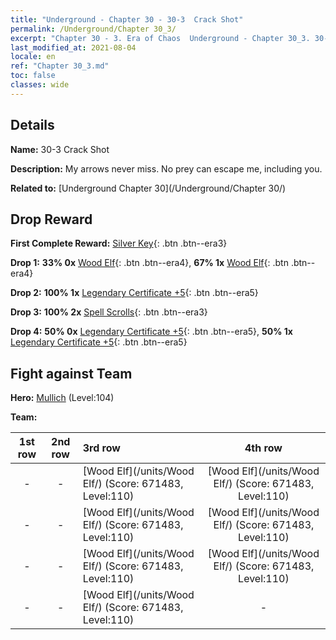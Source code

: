 ```yaml
---
title: "Underground - Chapter 30 - 30-3  Crack Shot"
permalink: /Underground/Chapter 30_3/
excerpt: "Chapter 30 - 3. Era of Chaos  Underground - Chapter 30_3. 30-3  Crack Shot"
last_modified_at: 2021-08-04
locale: en
ref: "Chapter 30_3.md"
toc: false
classes: wide
---
```


## Details

 **Name:** 30-3  Crack Shot

 **Description:**       My arrows never miss. No prey can escape me, including you.

 **Related to:** [Underground Chapter 30](/Underground/Chapter 30/)

## Drop Reward

 **First Complete Reward:** [Silver Key](/Items/con_693/){: .btn .btn--era3}

 **Drop 1:** **33% 0x** [Wood Elf](/Items/unt_201/){: .btn .btn--era4}, **67% 1x** [Wood Elf](/Items/unt_201/){: .btn .btn--era4}

 **Drop 2:** **100% 1x** [Legendary Certificate +5](/Items/mat_102/){: .btn .btn--era5}

 **Drop 3:** **100% 2x** [Spell Scrolls](/Items/con_694/){: .btn .btn--era3}

 **Drop 4:** **50% 0x** [Legendary Certificate +5](/Items/mat_102/){: .btn .btn--era5}, **50% 1x** [Legendary Certificate +5](/Items/mat_102/){: .btn .btn--era5}


## Fight against Team
 **Hero:** [Mullich](/heroes/Mullich/) (Level:104)

 **Team:**


  | 1st row | 2nd row | 3rd row | 4th row |
  |:----:|:----:|:----|:----:|
  | - | - | [Wood Elf](/units/Wood Elf/) (Score: 671483, Level:110)  | [Wood Elf](/units/Wood Elf/) (Score: 671483, Level:110)  |
  | - | - | [Wood Elf](/units/Wood Elf/) (Score: 671483, Level:110)  | [Wood Elf](/units/Wood Elf/) (Score: 671483, Level:110)  |
  | - | - | [Wood Elf](/units/Wood Elf/) (Score: 671483, Level:110)  | [Wood Elf](/units/Wood Elf/) (Score: 671483, Level:110)  |
  | - | - | [Wood Elf](/units/Wood Elf/) (Score: 671483, Level:110)  | - |


